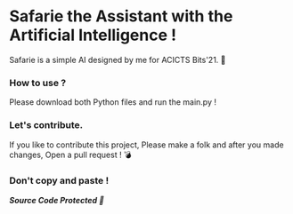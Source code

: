 # Safarie the Assistant with the Artificial Intelligence !
Safarie is a simple AI designed by me for ACICTS Bits'21. 👾

### How to use ?
Please download both Python files and run the main.py !

### Let's contribute.
If you like to contribute this project, Please make a folk and after you made changes, Open a pull request ! 💣

### Don't copy and paste !

***Source Code Protected 🚀***
